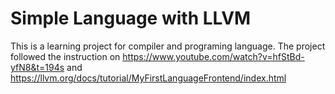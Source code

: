 # Simple Language with LLVM
This is a learning project for compiler and programing language.
The project followed the instruction on https://www.youtube.com/watch?v=hfStBd-yfN8&t=194s and https://llvm.org/docs/tutorial/MyFirstLanguageFrontend/index.html


